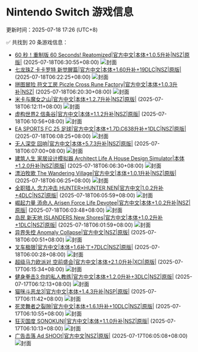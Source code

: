 # Nintendo Switch 游戏信息
更新时间：2025-07-18 17:26 (UTC+8)

✅ 共找到 20 条游戏信息：

- [60 秒！重制版 60 Seconds! Reatomized|官方中文|本体+1.0.5升补|NSZ|原版|](https://www.gamer520.com/8339.html) (2025-07-18T06:30:55+08:00)
  ![封面](https://s1.imagehub.cc/images/2025/07/18/fc54bcd6fe0a95ed20acfb547427a5e1.jpg)
- [七龙珠Z 卡卡罗特 新觉醒篇|官方中文|本体+1.60升补+19DLC|NSZ|原版|](https://www.gamer520.com/22576.html) (2025-07-18T06:22:25+08:00)
  ![封面](https://shared.cdn.queniuqe.com/store_item_assets/steam/apps/1144582/capsule_616x353.jpg?t=1673286486)
- [拼图冒险 符文工房 Piczle Cross Rune Factory|官方中文|本体+1.0.3升补|NSZ|](https://www.gamer520.com/96338.html) (2025-07-18T06:20:30+08:00)
  ![封面](https://assets.nintendo.com/image/upload/ar_16:9,c_lpad,w_1240/b_white/f_auto/q_auto/ncom/software/switch/70010000087104/bfe182d781a2403d79781651972b68037e04abf9a4c95b67cabc24dab7ffd8f7)
- [米卡与魔女之山|官方中文|本体+1.2.7升补|NSZ|原版|](https://www.gamer520.com/83110.html) (2025-07-18T06:12:11+08:00)
  ![封面](https://shared.cdn.queniuqe.com/store_item_assets/steam/apps/1819460/capsule_616x353.jpg?t=1724331979)
- [虚构世界2 信条谷|官方中文|本体+1.1.2升补|NSZ|原版|](https://www.gamer520.com/25759.html) (2025-07-18T06:10:56+08:00)
  ![封面](https://assets.nintendo.com/image/upload/ar_16:9,c_lpad,w_1240/b_white/f_auto/q_auto/ncom/software/switch/70010000046999/303797f4a8701cac6da477fd55f5c7d98220311207f34d876cfe43581a4f8c59)
- [EA SPORTS FC 25 足球|官方中文|本体+1.7D.C638升补+1DLC|NSZ|原版|](https://www.gamer520.com/85474.html) (2025-07-18T06:08:25+08:00)
  ![封面](https://shared.cdn.queniuqe.com/store_item_assets/steam/apps/2669320/capsule_616x353.jpg?t=1724359060)
- [无人深空 回响|官方中文|本体+5.7.3升补|NSZ|原版|](https://www.gamer520.com/42700.html) (2025-07-18T06:07:00+08:00)
  ![封面](https://img.3dmgame.com/uploads/images/news/20250327/1743038967_812780_jpg_r.jpg)
- [建筑人生 家居设计模拟器 Architect Life A House Design Simulator|本体+1.2.0升补|NSZ|原版|](https://www.gamer520.com/95196.html) (2025-07-18T06:06:30+08:00)
  ![封面](https://shared.cdn.queniuqe.com/store_item_assets/steam/apps/1296400/capsule_616x353.jpg?t=1750321215)
- [漂泊牧歌 The Wandering Village|官方中文|本体+1.0.1升补|NSZ|原版|](https://www.gamer520.com/96329.html) (2025-07-18T06:06:25+08:00)
  ![封面](https://shared.cdn.queniuqe.com/store_item_assets/steam/apps/1121640/capsule_616x353_schinese.jpg?t=1732467504)
- [全职猎人 念力冲击 HUNTER×HUNTER NEN|官方中文|1.0.2升补+4DLC|NSZ|原版|](https://www.gamer520.com/96327.html) (2025-07-18T06:05:59+08:00)
  ![封面](https://shared.cdn.queniuqe.com/store_item_assets/steam/apps/2456420/capsule_616x353.jpg?t=1750993372)
- [崛起力量 添命人 Arisen Force Life Devotee|官方中文|本体+1.0.2升补|NSZ|原版|](https://www.gamer520.com/94947.html) (2025-07-18T06:03:48+08:00)
  ![封面](https://ig.2468c.com/2024/11/30/d2a17562d9c48.jpg)
- [岛民 新天地 ISLANDERS New Shores|官方中文|本体+1.0.2升补+1DLC|NSZ|原版|](https://www.gamer520.com/95853.html) (2025-07-18T06:01:59+08:00)
  ![封面](https://img-eshop.cdn.nintendo.net/i/52be9d2faed36575a5d638ed048d1f8b751414f1dfd1d6ceaa79f3204da4bf4c.jpg?w=1000)
- [异界失控 Anomaly Collapse|官方中文|NSZ|原版|](https://www.gamer520.com/96322.html) (2025-07-18T06:00:51+08:00)
  ![封面](https://shared.cdn.queniuqe.com/store_item_assets/steam/apps/2082410/capsule_616x353_schinese.jpg?t=1712897781)
- [叉车极限|官方中文|本体+1.6补丁+7DLC|NSZ|原版|](https://www.gamer520.com/47737.html) (2025-07-18T06:00:28+08:00)
  ![封面](https://ig.freer.blog/2022/12/15/46ba0500fc112.jpg)
- [超级马力欧派对 空前盛会|官方中文|本体+2.1.0升补|XCI|原版|](https://www.gamer520.com/94800.html) (2025-07-17T06:15:34+08:00)
  ![封面](https://ig.2468c.com/2024/10/12/63317bf6aa5d7.jpg)
- [健身拳击3 你的私人教练|官方中文|本体+1.2.0升补+3DLC|NSZ|原版|](https://www.gamer520.com/85886.html) (2025-07-17T06:12:13+08:00)
  ![封面](https://img-eshop.cdn.nintendo.net/i/baac02584d28048c7e8f52a6d112d922a74a2dacfaf4121427059de9031abd3b.jpg?w=1920)
- [猫咪斗恶龙3|官方中文|本体+1.4.3升补|NSP|原版|](https://www.gamer520.com/80662.html) (2025-07-17T06:11:42+08:00)
  ![封面](https://shared.cdn.queniuqe.com/store_item_assets/steam/apps/2305840/capsule_616x353_schinese.jpg?t=1723017465)
- [死灵舞者之裂隙|官方中文|本体+1.6.1升补+10DLC|NSZ|原版|](https://www.gamer520.com/93205.html) (2025-07-17T06:10:55+08:00)
  ![封面](https://shared.cdn.queniuqe.com/store_item_assets/steam/apps/2073250/capsule_616x353.jpg?t=1738806240)
- [狂灭国度 SONOKUNI|官方中文|本体+1.1.0升补|NSZ|原版|](https://www.gamer520.com/90694.html) (2025-07-17T06:10:13+08:00)
  ![封面](https://shared.cdn.queniuqe.com/store_item_assets/steam/apps/2054380/capsule_616x353.jpg?t=1743440659)
- [广告击落 Ad SHOOt|官方中文|NSZ|原版|](https://www.gamer520.com/96248.html) (2025-07-17T06:05:08+08:00)
  ![封面](https://assets.nintendo.com/image/upload/ar_16:9,c_lpad,w_1240/b_white/f_auto/q_auto/ncom/software/switch/70010000097975/b9bd6a0609f9561182877c149e34eea389f0a4b23a6686f8ea3fedd2f93624ed)

